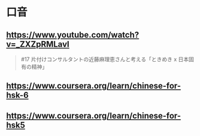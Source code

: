 # 口音

## https://www.youtube.com/watch?v=_ZXZpRMLavI

> #17 片付けコンサルタントの近藤麻理恵さんと考える「ときめき x 日本固有の精神」 

## https://www.coursera.org/learn/chinese-for-hsk-6

## https://www.coursera.org/learn/chinese-for-hsk5
